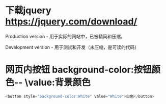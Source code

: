 # 下载jquery https://jquery.com/download/
Production version - 用于实际的网站中，已被精简和压缩。

Development version - 用于测试和开发（未压缩，是可读的代码）
# 网页内按钮  background-color:按钮颜色-- \value:背景颜色
```cpp
<button style="background-color:White" value="White">白色</button>
```
